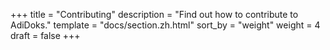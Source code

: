 +++
title = "Contributing"
description = "Find out how to contribute to AdiDoks."
template = "docs/section.zh.html"
sort_by = "weight"
weight = 4
draft = false
+++
